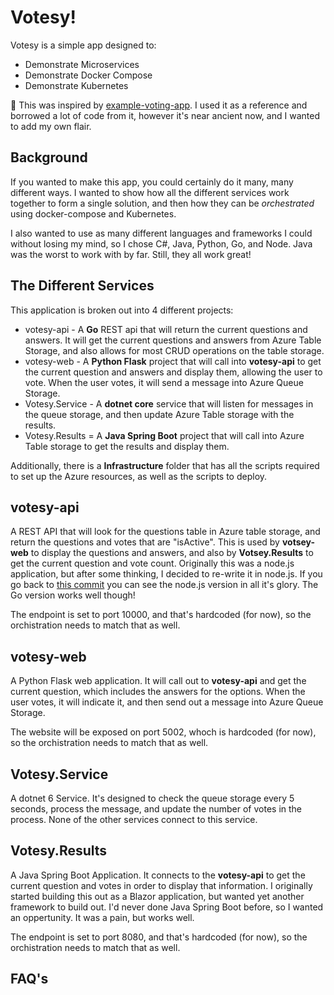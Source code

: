 # Votesy!

Votesy is a simple app designed to:
* Demonstrate Microservices
* Demonstrate Docker Compose
* Demonstrate Kubernetes


🚀 This was inspired by [example-voting-app](https://github.com/dockersamples/example-voting-app). I used it as a reference and borrowed a lot of code from it, however it's near ancient now, and I wanted to add my own flair.

## Background

If you wanted to make this app, you could certainly do it many, many different ways. I wanted to show how all the different services work together to form a single solution, and then how they can be *orchestrated* using docker-compose and Kubernetes.

I also wanted to use as many different languages and frameworks I could without losing my mind, so I chose C#, Java, Python, Go, and Node. Java was the worst to work with by far. Still, they all work great!

## The Different Services

This application is broken out into 4 different projects:
* votesy-api - A **Go** REST api that will return the current questions and answers. It will get the current questions and answers from Azure Table Storage, and also allows for most CRUD operations on the table storage.
* votesy-web - A **Python Flask** project that will call into **votesy-api** to get the current question and answers and display them, allowing the user to vote. When the user votes, it will send a message into Azure Queue Storage.
* Votesy.Service - A **dotnet core** service that will listen for messages in the queue storage, and then update Azure Table storage with the results.
* Votesy.Results = A **Java Spring Boot** project that will call into Azure Table storage to get the results and display them.

Additionally, there is a **Infrastructure** folder that has all the scripts required to set up the Azure resources, as well as the scripts to deploy.

## votesy-api
A REST API that will look for the questions table in Azure table storage, and return the questions and votes that are "isActive". This is used by **votsey-web** to display the questions and answers, and also by **Votsey.Results** to get the current question and vote count. Originally this was a node.js application, but after some thinking, I decided to re-write it in node.js. If you go back to [this commit](https://github.com/ckriutz/Votesy/tree/22dbf2bbd6457ad0d2f21b0d2dfe506ef428e101) you can see the node.js version in all it's glory. The Go version works well though!

The endpoint is set to port 10000, and that's hardcoded (for now), so the orchistration needs to match that as well.

## votesy-web
A Python Flask web application. It will call out to **votesy-api** and get the current question, which includes the answers for the options. When the user votes, it will indicate it, and then send out a message into Azure Queue Storage.

The website will be exposed on port 5002, whoch is hardcoded (for now), so the orchistration needs to match that as well.

## Votesy.Service
A dotnet 6 Service. It's designed to check the queue storage every 5 seconds, process the message, and update the number of votes in the process. None of the other services connect to this service.

## Votesy.Results
A Java Spring Boot Application. It connects to the **votesy-api** to get the current question and votes in order to display that information. I originally started building this out as a Blazor application, but wanted yet another framework to build out. I'd never done Java Spring Boot before, so I wanted an oppertunity. It was a pain, but works well.

The endpoint is set to port 8080, and that's hardcoded (for now), so the orchistration needs to match that as well.

## FAQ's
